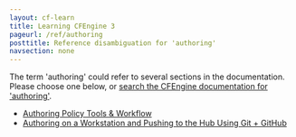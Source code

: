 ```yaml
---
layout: cf-learn
title: Learning CFEngine 3
pageurl: /ref/authoring
posttitle: Reference disambiguation for 'authoring'
navsection: none
---
```


The term 'authoring' could refer to several sections in the documentation. Please choose one below, or
[search the CFEngine documentation for 'authoring'](http://docs.cfengine.com/latest/search.html?q=authoring).

- [Authoring Policy Tools & Workflow](http://docs.cfengine.com/latest/guide-writing-and-serving-policy-authoring-policy-tools-and-workflow.html#authoring-policy-tools-&-workflow)
- [Authoring on a Workstation and Pushing to the Hub Using Git \+ GitHub](http://docs.cfengine.com/latest/guide-writing-and-serving-policy-authoring-policy-tools-and-workflow.html#authoring-on-a-workstation-and-pushing-to-the-hub-using-git-+-github)
